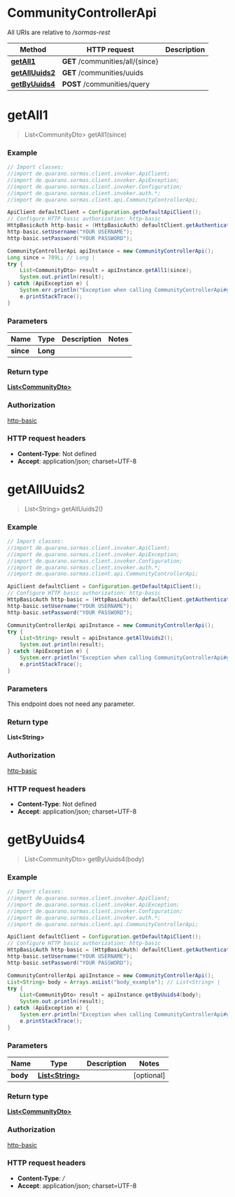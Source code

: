 # CommunityControllerApi

All URIs are relative to _/sormas-rest_

| Method                                                     | HTTP request                     | Description |
| ---------------------------------------------------------- | -------------------------------- | ----------- |
| [**getAll1**](CommunityControllerApi.md#getAll1)           | **GET** /communities/all/{since} |
| [**getAllUuids2**](CommunityControllerApi.md#getAllUuids2) | **GET** /communities/uuids       |
| [**getByUuids4**](CommunityControllerApi.md#getByUuids4)   | **POST** /communities/query      |

<a name="getAll1"></a>

# **getAll1**

> List&lt;CommunityDto&gt; getAll1(since)

### Example

```java
// Import classes:
//import de.quarano.sormas.client.invoker.ApiClient;
//import de.quarano.sormas.client.invoker.ApiException;
//import de.quarano.sormas.client.invoker.Configuration;
//import de.quarano.sormas.client.invoker.auth.*;
//import de.quarano.sormas.client.api.CommunityControllerApi;

ApiClient defaultClient = Configuration.getDefaultApiClient();
// Configure HTTP basic authorization: http-basic
HttpBasicAuth http-basic = (HttpBasicAuth) defaultClient.getAuthentication("http-basic");
http-basic.setUsername("YOUR USERNAME");
http-basic.setPassword("YOUR PASSWORD");

CommunityControllerApi apiInstance = new CommunityControllerApi();
Long since = 789L; // Long |
try {
    List<CommunityDto> result = apiInstance.getAll1(since);
    System.out.println(result);
} catch (ApiException e) {
    System.err.println("Exception when calling CommunityControllerApi#getAll1");
    e.printStackTrace();
}
```

### Parameters

| Name      | Type     | Description | Notes |
| --------- | -------- | ----------- | ----- |
| **since** | **Long** |             |

### Return type

[**List&lt;CommunityDto&gt;**](CommunityDto.md)

### Authorization

[http-basic](../README.md#http-basic)

### HTTP request headers

- **Content-Type**: Not defined
- **Accept**: application/json; charset=UTF-8

<a name="getAllUuids2"></a>

# **getAllUuids2**

> List&lt;String&gt; getAllUuids2()

### Example

```java
// Import classes:
//import de.quarano.sormas.client.invoker.ApiClient;
//import de.quarano.sormas.client.invoker.ApiException;
//import de.quarano.sormas.client.invoker.Configuration;
//import de.quarano.sormas.client.invoker.auth.*;
//import de.quarano.sormas.client.api.CommunityControllerApi;

ApiClient defaultClient = Configuration.getDefaultApiClient();
// Configure HTTP basic authorization: http-basic
HttpBasicAuth http-basic = (HttpBasicAuth) defaultClient.getAuthentication("http-basic");
http-basic.setUsername("YOUR USERNAME");
http-basic.setPassword("YOUR PASSWORD");

CommunityControllerApi apiInstance = new CommunityControllerApi();
try {
    List<String> result = apiInstance.getAllUuids2();
    System.out.println(result);
} catch (ApiException e) {
    System.err.println("Exception when calling CommunityControllerApi#getAllUuids2");
    e.printStackTrace();
}
```

### Parameters

This endpoint does not need any parameter.

### Return type

**List&lt;String&gt;**

### Authorization

[http-basic](../README.md#http-basic)

### HTTP request headers

- **Content-Type**: Not defined
- **Accept**: application/json; charset=UTF-8

<a name="getByUuids4"></a>

# **getByUuids4**

> List&lt;CommunityDto&gt; getByUuids4(body)

### Example

```java
// Import classes:
//import de.quarano.sormas.client.invoker.ApiClient;
//import de.quarano.sormas.client.invoker.ApiException;
//import de.quarano.sormas.client.invoker.Configuration;
//import de.quarano.sormas.client.invoker.auth.*;
//import de.quarano.sormas.client.api.CommunityControllerApi;

ApiClient defaultClient = Configuration.getDefaultApiClient();
// Configure HTTP basic authorization: http-basic
HttpBasicAuth http-basic = (HttpBasicAuth) defaultClient.getAuthentication("http-basic");
http-basic.setUsername("YOUR USERNAME");
http-basic.setPassword("YOUR PASSWORD");

CommunityControllerApi apiInstance = new CommunityControllerApi();
List<String> body = Arrays.asList("body_example"); // List<String> |
try {
    List<CommunityDto> result = apiInstance.getByUuids4(body);
    System.out.println(result);
} catch (ApiException e) {
    System.err.println("Exception when calling CommunityControllerApi#getByUuids4");
    e.printStackTrace();
}
```

### Parameters

| Name     | Type                                | Description | Notes      |
| -------- | ----------------------------------- | ----------- | ---------- |
| **body** | [**List&lt;String&gt;**](String.md) |             | [optional] |

### Return type

[**List&lt;CommunityDto&gt;**](CommunityDto.md)

### Authorization

[http-basic](../README.md#http-basic)

### HTTP request headers

- **Content-Type**: _/_
- **Accept**: application/json; charset=UTF-8

